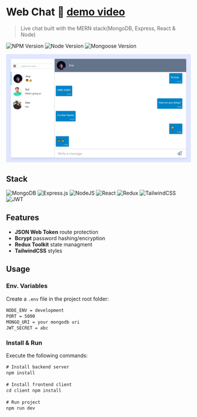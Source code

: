 # Web Chat 💬 [demo video](https://www.youtube.com/watch?v=5qVgYOGONhY)

> Live chat built with the MERN stack(MongoDB, Express, React & Node)

![NPM Version](https://img.shields.io/badge/npm-v8.1.0-orange.svg)
![Node Version](https://img.shields.io/badge/node-v17.0-brightgreen.svg)
![Mongoose Version](https://img.shields.io/badge/mongoose-v6.8.2-blue.svg)

[<img src="https://github.com/leo-motta/webchat/blob/master/screenshots/screenshot_03.png" width="1000">](https://raw.githubusercontent.com/leo-motta/webchat/master/screenshots/screenshot_03.png)

## Stack

![MongoDB](https://img.shields.io/badge/MongoDB-%234ea94b.svg?style=for-the-badge&logo=mongodb&logoColor=white)
![Express.js](https://img.shields.io/badge/express.js-%23404d59.svg?style=for-the-badge&logo=express&logoColor=%2361DAFB)
![NodeJS](https://img.shields.io/badge/node.js-6DA55F?style=for-the-badge&logo=node.js&logoColor=white)
![React](https://img.shields.io/badge/react-%2320232a.svg?style=for-the-badge&logo=react&logoColor=%2361DAFB)
![Redux](https://img.shields.io/badge/redux-%23593d88.svg?style=for-the-badge&logo=redux&logoColor=white)
![TailwindCSS](https://img.shields.io/badge/tailwindcss-%2338B2AC.svg?style=for-the-badge&logo=tailwind-css&logoColor=white)
![JWT](https://img.shields.io/badge/JWT-black?style=for-the-badge&logo=JSON%20web%20tokens)

## Features
- **JSON Web Token** route protection
- **Bcrypt** password hashing/encryption
- **Redux Toolkit** state managment
- **TailwindCSS** styles
 
## Usage

### Env. Variables
Create a `.env` file in the project root folder:
```
NODE_ENV = development
PORT = 5000
MONGO_URI = your mongodb uri
JWT_SECRET = abc
```
### Install & Run
Execute the following commands:
```
# Install backend server
npm install
 
# Install frontend client
cd client npm install

# Run project
npm run dev
```

